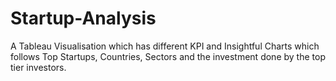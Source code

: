 # Startup-Analysis
A Tableau Visualisation which has different KPI and Insightful Charts which follows Top Startups, Countries, Sectors and the investment done by the top tier investors.
